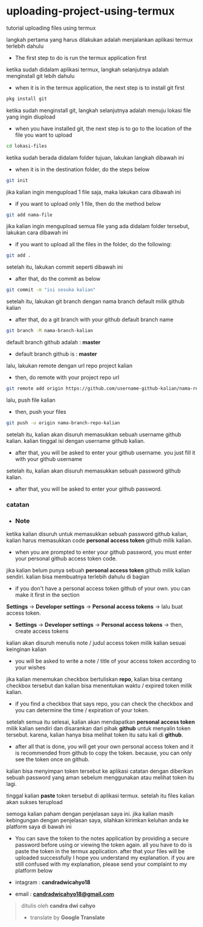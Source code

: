 # uploading-project-using-termux
tutorial uploading files using termux

langkah pertama yang harus dilakukan adalah menjalankan aplikasi termux terlebih dahulu
  * The first step to do is run the termux application first

ketika sudah didalam aplikasi termux, langkah selanjutnya adalah menginstall git lebih dahulu
  * when it is in the termux application, the next step is to install git first

```bash
pkg install git
```

ketika sudah menginstall git, langkah selanjutnya adalah menuju lokasi file yang ingin diupload
  * when you have installed git, the next step is to go to the location of the file you want to upload

```bash
cd lokasi-files
```

ketika sudah berada didalam folder tujuan, lakukan langkah dibawah ini
  * when it is in the destination folder, do the steps below

```bash 
git init
```

jika kalian ingin mengupload 1 file saja, maka lakukan cara dibawah ini
  * if you want to upload only 1 file, then do the method below

```bash
git add nama-file
```

jika kalian ingin mengupload semua file yang ada didalam folder tersebut, lakukan cara dibawah ini
  * if you want to upload all the files in the folder, do the following:

```bash
git add .
```

setelah itu, lakukan commit seperti dibawah ini
  * after that, do the commit as below

```bash
git commit -m "isi sesuka kalian"
```

setelah itu, lakukan git branch dengan nama branch default milik github kalian
  * after that, do a git branch with your github default branch name

```bash
git branch -M nama-branch-kalian
```

default branch github adalah : **master**
  * default branch github is : **master**

lalu, lakukan remote dengan url repo project kalian
  * then, do remote with your project repo url

```bash
git remote add origin https://github.com/username-github-kalian/nama-repository-project-kalian.git
```

lalu, push file kalian
  * then, push your files

```bash
git push -u origin nama-branch-repo-kalian
```

setelah itu, kalian akan disuruh memasukkan sebuah username github kalian. 
kalian tinggal isi dengan username github kalian.
  * after that, you will be asked to enter your github username. you just fill it with your github username

setelah itu, kalian akan disuruh memasukkan sebuah password github kalian.
  * after that, you will be asked to enter your github password.

### catatan
  * ### Note

ketika kalian disuruh untuk memasukkan sebuah password github kalian, kalian harus memasukkan code **personal access token** github milik kalian.
  * when you are prompted to enter your github password, you must enter your personal github access token code.

jika kalian belum punya sebuah **personal access token** github milik kalian sendiri. kalian bisa membuatnya terlebih dahulu di bagian
  * if you don't have a personal access token github of your own. you can make it first in the section

**Settings** -> **Developer settings** -> **Personal access tokens** -> lalu buat access token.
  * **Settings** -> **Developer settings** -> **Personal access tokens** -> then, create access tokens

kalian akan disuruh menulis note / judul access token milik kalian sesuai keinginan kalian
  * you will be asked to write a note / title of your access token according to your wishes

jika kalian menemukan checkbox bertuliskan **repo**, kalian bisa centang checkbox tersebut dan kalian bisa menentukan waktu / expired token milik kalian.
   * if you find a checkbox that says repo, you can check the checkbox and you can determine the time / expiration of your token.

setelah semua itu selesai, kalian akan mendapatkan **personal access token** milik kalian sendiri dan disarankan dari pihak **github** untuk menyalin token tersebut. karena, kalian hanya bisa melihat token itu satu kali di **github**.
  * after all that is done, you will get your own personal access token and it is recommended from github to copy the token. because, you can only see the token once on github.

kalian bisa menyimpan token tersebut ke aplikasi catatan dengan diberikan sebuah password yang aman sebelum menggunakan atau melihat token itu lagi.

tinggal kalian **paste** token tersebut di aplikasi termux. setelah itu files kalian akan sukses terupload

semoga kalian paham dengan penjelasan saya ini. jika kalian masih kebingungan dengan penjelasan saya, silahkan kirimkan keluhan anda ke platform saya di bawah ini
  * You can save the token to the notes application by providing a secure password before using or viewing the token again. all you have to do is paste the token in the termux application. after that your files will be uploaded successfully I hope you understand my explanation. if you are still confused with my explanation, please send your complaint to my platform below

* intagram : **candradwicahyo18**
* email : **candradwicahyo18@gmail.com**

> ditulis oleh **candra dwi cahyo**
> * translate by **Google Translate**
